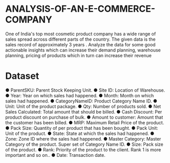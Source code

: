 # ANALYSIS-OF-AN-E-COMMERCE-COMPANY
One of India's top most cosmetic product company has a wide range of sales spread across different parts of the country. The given data is the sales record of approximately 3 years . Analyze the data for some good actionable insights which can increase their demand planning, warehouse planning, pricing of products which in turn can increase their revenue

# Dataset
● ParentSKU: Parent Stock Keeping Unit. ● Site ID: Location of Warehouse. ● Year: Year on which sales had happened. ● Month: Month on which sales had happened. ● CategoryNameID: Product Category Name ID. ● Unit: Unit of the product package. ● Qty: Number of products sold. ● Net Sales Calculated: Total amount that should be billed. ● Cash Discount: Per product discount on purchase of bulk. ● Amount to customer: Amount that the customer has been billed. ● MRP: Maximum Retail Price of the product. ● Pack Size: Quantity of per product that has been bought. ● Pack Unit: Unit of the product. ● State: State at which the sales had happened. ● Zone: Zone ID where the sales had happened. ● Master Category: Master Category of the product. Super set of Category Name ID. ● Size: Pack size of the product. ● Rank: Priority of the product to the client. Rank 1 is more important and so on.. ● Date: Transaction date.
